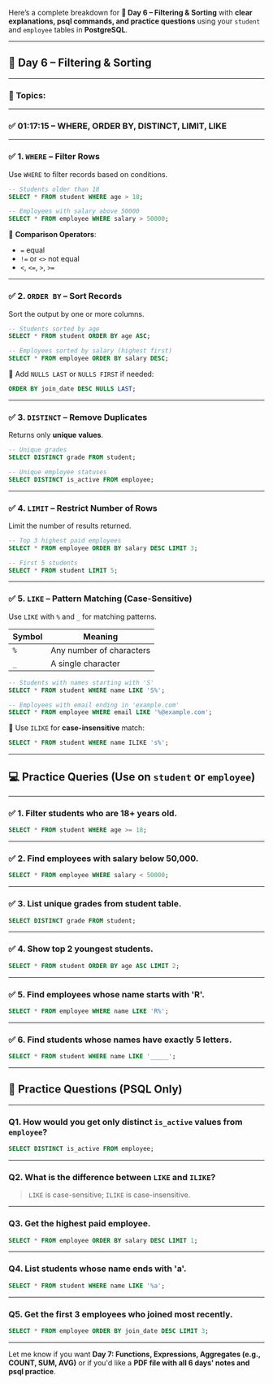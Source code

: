Here’s a complete breakdown for **🔹 Day 6 – Filtering & Sorting** with **clear explanations, psql commands, and practice questions** using your `student` and `employee` tables in **PostgreSQL**.

---

## 🔹 **Day 6 – Filtering & Sorting**

---

### 🎥 Topics:

---

### ✅ **01:17:15 – WHERE, ORDER BY, DISTINCT, LIMIT, LIKE**

---

### ✅ 1. `WHERE` – Filter Rows

Use `WHERE` to filter records based on conditions.

```sql
-- Students older than 18
SELECT * FROM student WHERE age > 18;

-- Employees with salary above 50000
SELECT * FROM employee WHERE salary > 50000;
```

📌 **Comparison Operators**:

* `=` equal
* `!=` or `<>` not equal
* `<`, `<=`, `>`, `>=`

---

### ✅ 2. `ORDER BY` – Sort Records

Sort the output by one or more columns.

```sql
-- Students sorted by age
SELECT * FROM student ORDER BY age ASC;

-- Employees sorted by salary (highest first)
SELECT * FROM employee ORDER BY salary DESC;
```

📌 Add `NULLS LAST` or `NULLS FIRST` if needed:

```sql
ORDER BY join_date DESC NULLS LAST;
```

---

### ✅ 3. `DISTINCT` – Remove Duplicates

Returns only **unique values**.

```sql
-- Unique grades
SELECT DISTINCT grade FROM student;

-- Unique employee statuses
SELECT DISTINCT is_active FROM employee;
```

---

### ✅ 4. `LIMIT` – Restrict Number of Rows

Limit the number of results returned.

```sql
-- Top 3 highest paid employees
SELECT * FROM employee ORDER BY salary DESC LIMIT 3;

-- First 5 students
SELECT * FROM student LIMIT 5;
```

---

### ✅ 5. `LIKE` – Pattern Matching (Case-Sensitive)

Use `LIKE` with `%` and `_` for matching patterns.

| Symbol | Meaning                  |
| ------ | ------------------------ |
| `%`    | Any number of characters |
| `_`    | A single character       |

```sql
-- Students with names starting with 'S'
SELECT * FROM student WHERE name LIKE 'S%';

-- Employees with email ending in 'example.com'
SELECT * FROM employee WHERE email LIKE '%@example.com';
```

🔹 Use `ILIKE` for **case-insensitive** match:

```sql
SELECT * FROM student WHERE name ILIKE 's%';
```

---

## 💻 Practice Queries (Use on `student` or `employee`)

---

### ✅ 1. Filter students who are 18+ years old.

```sql
SELECT * FROM student WHERE age >= 18;
```

---

### ✅ 2. Find employees with salary below 50,000.

```sql
SELECT * FROM employee WHERE salary < 50000;
```

---

### ✅ 3. List unique grades from student table.

```sql
SELECT DISTINCT grade FROM student;
```

---

### ✅ 4. Show top 2 youngest students.

```sql
SELECT * FROM student ORDER BY age ASC LIMIT 2;
```

---

### ✅ 5. Find employees whose name starts with 'R'.

```sql
SELECT * FROM employee WHERE name LIKE 'R%';
```

---

### ✅ 6. Find students whose names have exactly 5 letters.

```sql
SELECT * FROM student WHERE name LIKE '_____';
```

---

## 📘 Practice Questions (PSQL Only)

---

### Q1. How would you get only distinct `is_active` values from `employee`?

```sql
SELECT DISTINCT is_active FROM employee;
```

---

### Q2. What is the difference between `LIKE` and `ILIKE`?

> `LIKE` is case-sensitive; `ILIKE` is case-insensitive.

---

### Q3. Get the highest paid employee.

```sql
SELECT * FROM employee ORDER BY salary DESC LIMIT 1;
```

---

### Q4. List students whose name ends with 'a'.

```sql
SELECT * FROM student WHERE name LIKE '%a';
```

---

### Q5. Get the first 3 employees who joined most recently.

```sql
SELECT * FROM employee ORDER BY join_date DESC LIMIT 3;
```

---

Let me know if you want **Day 7: Functions, Expressions, Aggregates (e.g., COUNT, SUM, AVG)** or if you'd like a **PDF file with all 6 days' notes and psql practice**.

